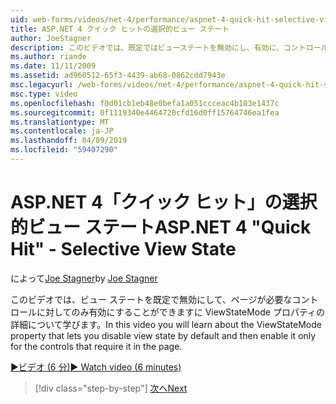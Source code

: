 ```yaml
---
uid: web-forms/videos/net-4/performance/aspnet-4-quick-hit-selective-view-state
title: ASP.NET 4 クイック ヒットの選択的ビュー ステート
author: JoeStagner
description: このビデオでは、既定ではビューステートを無効にし、有効に、コントロールに対してのみその requi することができますに ViewStateMode プロパティについて学習しています.
ms.author: riande
ms.date: 11/11/2009
ms.assetid: ad960512-65f3-4439-ab68-0862cdd7943e
msc.legacyurl: /web-forms/videos/net-4/performance/aspnet-4-quick-hit-selective-view-state
msc.type: video
ms.openlocfilehash: f0d01cb1eb48e0befa1a051ccceac4b103e1437c
ms.sourcegitcommit: 0f1119340e4464720cfd16d0ff15764746ea1fea
ms.translationtype: MT
ms.contentlocale: ja-JP
ms.lasthandoff: 04/09/2019
ms.locfileid: "59407290"
---
```

# <a name="aspnet-4-quick-hit---selective-view-state"></a><span data-ttu-id="21da8-103">ASP.NET 4「クイック ヒット」の選択的ビュー ステート</span><span class="sxs-lookup"><span data-stu-id="21da8-103">ASP.NET 4 "Quick Hit" - Selective View State</span></span>

<span data-ttu-id="21da8-104">によって[Joe Stagner](https://github.com/JoeStagner)</span><span class="sxs-lookup"><span data-stu-id="21da8-104">by [Joe Stagner](https://github.com/JoeStagner)</span></span>

<span data-ttu-id="21da8-105">このビデオでは、ビュー ステートを既定で無効にして、ページが必要なコントロールに対してのみ有効にすることができますに ViewStateMode プロパティの詳細について学びます。</span><span class="sxs-lookup"><span data-stu-id="21da8-105">In this video you will learn about the ViewStateMode property that lets you disable view state by default and then enable it only for the controls that require it in the page.</span></span>

[<span data-ttu-id="21da8-106">&#9654;ビデオ (6 分)</span><span class="sxs-lookup"><span data-stu-id="21da8-106">&#9654; Watch video (6 minutes)</span></span>](https://channel9.msdn.com/Blogs/ASP-NET-Site-Videos/aspnet-4-quick-hit-selective-view-state)

> [!div class="step-by-step"]
> [<span data-ttu-id="21da8-107">次へ</span><span class="sxs-lookup"><span data-stu-id="21da8-107">Next</span></span>](aspnet-4-quick-hit-easy-state-compression.md)
